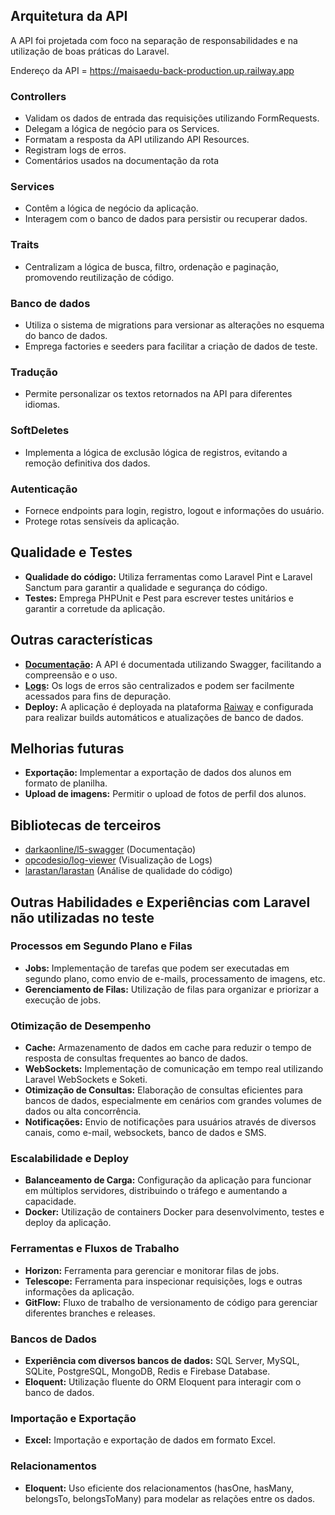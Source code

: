 ## Arquitetura da API

A API foi projetada com foco na separação de responsabilidades e na utilização de boas práticas do Laravel.

Endereço da API = https://maisaedu-back-production.up.railway.app

### Controllers
* Validam os dados de entrada das requisições utilizando FormRequests.
* Delegam a lógica de negócio para os Services.
* Formatam a resposta da API utilizando API Resources.
* Registram logs de erros.
* Comentários usados na documentação da rota

### Services
* Contêm a lógica de negócio da aplicação.
* Interagem com o banco de dados para persistir ou recuperar dados.

### Traits
* Centralizam a lógica de busca, filtro, ordenação e paginação, promovendo reutilização de código.

### Banco de dados
* Utiliza o sistema de migrations para versionar as alterações no esquema do banco de dados.
* Emprega factories e seeders para facilitar a criação de dados de teste.

### Tradução
* Permite personalizar os textos retornados na API para diferentes idiomas.

### SoftDeletes
* Implementa a lógica de exclusão lógica de registros, evitando a remoção definitiva dos dados.

### Autenticação
* Fornece endpoints para login, registro, logout e informações do usuário.
* Protege rotas sensíveis da aplicação.

## Qualidade e Testes

* **Qualidade do código:** Utiliza ferramentas como Laravel Pint e Laravel Sanctum para garantir a qualidade e segurança do código.
* **Testes:** Emprega PHPUnit e Pest para escrever testes unitários e garantir a corretude da aplicação.

## Outras características

* **[Documentação](https://maisaedu-back-production.up.railway.app/api/documentation):** A API é documentada utilizando Swagger, facilitando a compreensão e o uso.
* **[Logs](https://maisaedu-back-production.up.railway.app/log-viewer):** Os logs de erros são centralizados e podem ser facilmente acessados para fins de depuração.
* **Deploy:** A aplicação é deployada na plataforma [Raiway](https://railway.app) e configurada para realizar builds automáticos e atualizações de banco de dados.

## Melhorias futuras

* **Exportação:** Implementar a exportação de dados dos alunos em formato de planilha.
* **Upload de imagens:** Permitir o upload de fotos de perfil dos alunos.

## Bibliotecas de terceiros
* [darkaonline/l5-swagger](https://github.com/DarkaOnLine/L5-Swagger) (Documentação)
* [opcodesio/log-viewer](https://github.com/opcodesio/log-viewer) (Visualização de Logs)
* [larastan/larastan](https://github.com/larastan/larastan) (Análise de qualidade do código)

## Outras Habilidades e Experiências com Laravel não utilizadas no teste

### Processos em Segundo Plano e Filas
* **Jobs:** Implementação de tarefas que podem ser executadas em segundo plano, como envio de e-mails, processamento de imagens, etc.
* **Gerenciamento de Filas:** Utilização de filas para organizar e priorizar a execução de jobs.

### Otimização de Desempenho
* **Cache:** Armazenamento de dados em cache para reduzir o tempo de resposta de consultas frequentes ao banco de dados.
* **WebSockets:** Implementação de comunicação em tempo real utilizando Laravel WebSockets e Soketi.
* **Otimização de Consultas:** Elaboração de consultas eficientes para bancos de dados, especialmente em cenários com grandes volumes de dados ou alta concorrência.
* **Notificações:** Envio de notificações para usuários através de diversos canais, como e-mail, websockets, banco de dados e SMS.

### Escalabilidade e Deploy
* **Balanceamento de Carga:** Configuração da aplicação para funcionar em múltiplos servidores, distribuindo o tráfego e aumentando a capacidade.
* **Docker:** Utilização de containers Docker para desenvolvimento, testes e deploy da aplicação.

### Ferramentas e Fluxos de Trabalho
* **Horizon:** Ferramenta para gerenciar e monitorar filas de jobs.
* **Telescope:** Ferramenta para inspecionar requisições, logs e outras informações da aplicação.
* **GitFlow:** Fluxo de trabalho de versionamento de código para gerenciar diferentes branches e releases.

### Bancos de Dados
* **Experiência com diversos bancos de dados:** SQL Server, MySQL, SQLite, PostgreSQL, MongoDB, Redis e Firebase Database.
* **Eloquent:** Utilização fluente do ORM Eloquent para interagir com o banco de dados.

### Importação e Exportação
* **Excel:** Importação e exportação de dados em formato Excel.

### Relacionamentos
* **Eloquent:** Uso eficiente dos relacionamentos (hasOne, hasMany, belongsTo, belongsToMany) para modelar as relações entre os dados.



